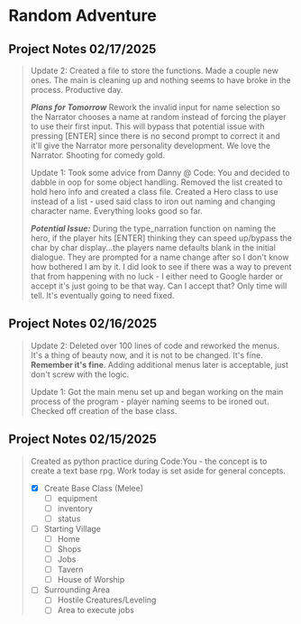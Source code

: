 # **Random Adventure**

## Project Notes 02/17/2025

> Update 2: Created a file to store the functions. Made a couple new
> ones. The main is cleaning up and nothing seems to have broke in
> the process. Productive day.
> 
> ***Plans for Tomorrow*** Rework the invalid input for name selection
> so the Narrator chooses a name at random instead of forcing the player
> to use their first input. This will bypass that potential issue with
> pressing [ENTER] since there is no second prompt to correct it and
> it'll give the Narrator more personality development. We love the
> Narrator. Shooting for comedy gold.
>
> Update 1: Took some advice from Danny @ Code: You and decided to
> dabble in oop for some object handling. Removed the list
> created to hold hero info and created a class file. Created
> a Hero class to use instead of a list - used said class to 
> iron out naming and changing character name. Everything looks
> good so far.  
> 
> ***Potential Issue:*** During the type_narration function on naming the
> hero, if the player hits [ENTER] thinking they can speed up/bypass
> the char by char display...the players name defaults blank in the
> initial dialogue. They are prompted for a name change after so I 
> don't know how bothered I am by it.  I did look to see if there was
> a way to prevent that from happening with no luck - I either need to
> Google harder or accept it's just going to be that way. Can I accept that?
> Only time will tell. It's eventually going to need fixed.

## Project Notes 02/16/2025
> Update 2: Deleted over 100 lines of code and reworked
> the menus.  It's a thing of beauty now, and it is not to be
> changed. It's fine. **Remember it's fine**. Adding additional
> menus later is acceptable, just don't screw with the logic.
> 
> Update 1: Got the main menu set up and began working on
> the main process of the program - player naming
> seems to be ironed out. Checked off creation of
> the base class.

## Project Notes 02/15/2025
> Created as python practice during Code:You -
> the concept is to create a text base rpg. Work 
> today is set aside for general concepts. 
>- [x] Create Base Class (Melee)
>   - [ ] equipment
>   - [ ] inventory
>   - [ ] status
>- [ ] Starting Village
>   - [ ] Home
>   - [ ] Shops
>   - [ ] Jobs
>   - [ ] Tavern
>   - [ ] House of Worship
>- [ ] Surrounding Area
>   - [ ] Hostile Creatures/Leveling
>   - [ ] Area to execute jobs
